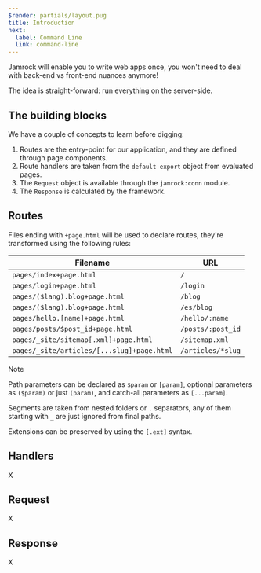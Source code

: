 ```yaml
---
$render: partials/layout.pug
title: Introduction
next:
  label: Command Line
  link: command-line
---
```


Jamrock will enable you to write web apps once, you won't need to deal with back-end vs front-end nuances anymore!

The idea is straight-forward: run everything on the server-side.

## The building blocks

We have a couple of concepts to learn before digging:

1. Routes are the entry-point for our application, and they are defined through page components.
2. Route handlers are taken from the `default export` object from evaluated pages.
3. The `Request` object is available through the `jamrock:conn` module.
4. The `Response` is calculated by the framework.

## Routes

Files ending with `+page.html` will be used to declare routes,
they're transformed using the following rules:

| Filename | URL |
| - | - |
| `pages/index+page.html` | `/` |
| `pages/login+page.html` | `/login` |
| `pages/($lang).blog+page.html` | `/blog` |
| `pages/($lang).blog+page.html` | `/es/blog` |
| `pages/hello.[name]+page.html` | `/hello/:name` |
| `pages/posts/$post_id+page.html` | `/posts/:post_id` |
| `pages/_site/sitemap[.xml]+page.html` | `/sitemap.xml` |
| `pages/_site/articles/[...slug]+page.html` | `/articles/*slug` |

> [!NOTE]
> Path parameters can be declared as `$param` or `[param]`,
> optional parameters as `($param)` or just `(param)`,
> and catch-all parameters as `[...param]`.
>
> Segments are taken from nested folders or `.` separators,
> any of them starting with `_` are just ignored from final paths.
>
> Extensions can be preserved by using the `[.ext]` syntax.

## Handlers

X

## Request

X

## Response

X
